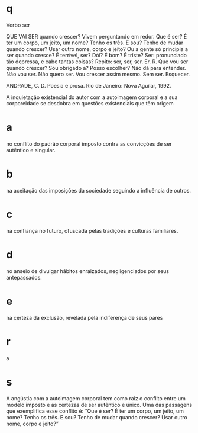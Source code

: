 # q
Verbo ser

QUE VAI SER quando crescer? Vivem perguntando em redor. Que é ser? É ter um corpo, um jeito, um nome? Tenho os três. E sou? Tenho de mudar quando crescer? Usar outro nome, corpo e jeito? Ou a gente só principia a ser quando cresce? É terrível, ser? Dói? É bom? É triste? Ser: pronunciado tão depressa, e cabe tantas coisas? Repito: ser, ser, ser. Er. R. Que vou ser quando crescer? Sou obrigado a? Posso escolher? Não dá para entender. Não vou ser. Não quero ser. Vou crescer assim mesmo. Sem ser. Esquecer.

ANDRADE, C. D. Poesia e prosa. Rio de Janeiro: Nova Aguilar, 1992.

A inquietação existencial do autor com a autoimagem corporal e a sua corporeidade se desdobra em questões existenciais que têm origem

# a
no conflito do padrão corporal imposto contra as convicções de ser autêntico e singular.

# b
na aceitação das imposições da sociedade seguindo a influência de outros.

# c
na confiança no futuro, ofuscada pelas tradições e culturas familiares.

# d
no anseio de divulgar hábitos enraizados, negligenciados por seus antepassados.

# e
na certeza da exclusão, revelada pela indiferença de seus pares

# r
a

# s
A angústia com a autoimagem corporal tem como raiz o conflito entre um modelo imposto e as certezas de ser autêntico e único. Uma das passagens que exemplifica esse conflito é: “Que é ser? É ter um corpo, um jeito, um nome? Tenho os três. E sou? Tenho de mudar quando crescer? Usar outro nome, corpo e jeito?”
